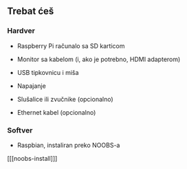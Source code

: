 ## Trebat ćeš

### Hardver

+ Raspberry Pi računalo sa SD karticom

+ Monitor sa kabelom (i, ako je potrebno, HDMI adapterom)

+ USB tipkovnicu i miša

+ Napajanje

+ Slušalice ili zvučnike (opcionalno)

+ Ethernet kabel (opcionalno)

### Softver

+ Raspbian, instaliran preko NOOBS-a

[[[noobs-install]]]